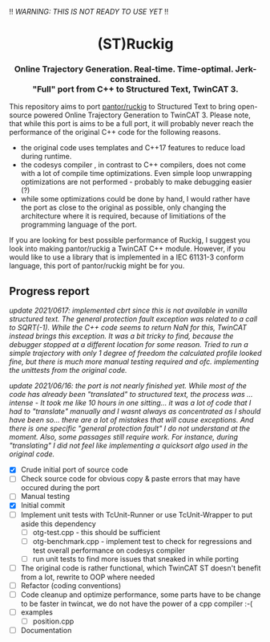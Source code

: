 !! *WARNING: THIS IS NOT READY TO USE YET* !!

<div align="center">
  <h1 align="center">(ST)Ruckig</h1>
  <h3 align="center">
    Online Trajectory Generation. Real-time. Time-optimal. Jerk-constrained.<br/>
    "Full" port from C++ to Structured Text, TwinCAT 3.
  </h3>
</div>

This repository aims to port [pantor/ruckig](https://github.com/pantor/ruckig) to Structured Text to bring open-source powered Online
Trajectory Generation to TwinCAT 3. Please note, that while this port is aims to be a full port, it will probably never reach the performance 
of the original C++ code for the following reasons. 
- the original code uses templates and C++17 features to reduce load during runtime. 
- the codesys compiler , in contrast to C++ compilers, does not come with a lot of compile time optimizations. Even simple loop unwrapping optimizations are not performed - probably to make debugging easier (?)
- while some optimizations could be done by hand, I would rather have the port as close to the original as possible, only changing the architecture where it is required, because of limitiations of the programming language of the port.

If you are looking for best possible performance of Ruckig, I suggest you look into making pantor/ruckig a TwinCAT C++ module. However,
if you would like to use a library that is implemented in a IEC 61131-3 conform language, this port of pantor/ruckig might be for you.

## Progress report
*update 2021/0617: implemented cbrt since this is not available in vanilla structured text. The *general protection fault* exception was related to a call to SQRT(-1). While the C++ code seems to return NaN for this, TwinCAT instead brings this exception. It was a bit tricky to find, because the debugger stopped at a different location for some reason. Tried to run a simple trajectory with only 1 degree of freedom the calculated profile looked fine, but there is much more manual testing required and ofc. implementing the unittests from the original code.*

*update 2021/06/16: the port is not nearly finished yet. While most of the code has already been "translated" to structured text, the process was ... intense - It took me like 10 hours in one sitting... it was a lot of code that I had to "translate" manually and I wasnt always as concentrated as I should have been so... there are a lot of mistakes that will cause exceptions. And there is one specific "general protection fault" I do not understand at the moment. Also, some passages still require work. For instance, during "translating" I did not feel like implementing a quicksort algo used in the original code.*

- [x] Crude initial port of source code
- [ ] Check source code for obvious copy & paste errors that may have occured during the port
- [ ] Manual testing
- [x] Initial commit
- [ ] Implement unit tests with TcUnit-Runner or use TcUnit-Wrapper to put aside this dependency
    - [ ] otg-test.cpp - this should be sufficient
    - [ ] otg-benchmark.cpp - implement test to check for regressions and test overall performance on codesys compiler 
    - [ ] run unit tests to find more issues that sneaked in while porting
- [ ] The original code is rather functional, which TwinCAT ST doesn't benefit from a lot, rewrite to OOP where needed
- [ ] Refactor (coding conventions)
- [ ] Code cleanup and optimize performance, some parts have to be change to be faster in twincat, we do not have the power of a cpp compiler :-(
- [ ] examples
  - [ ] position.cpp
- [ ] Documentation
